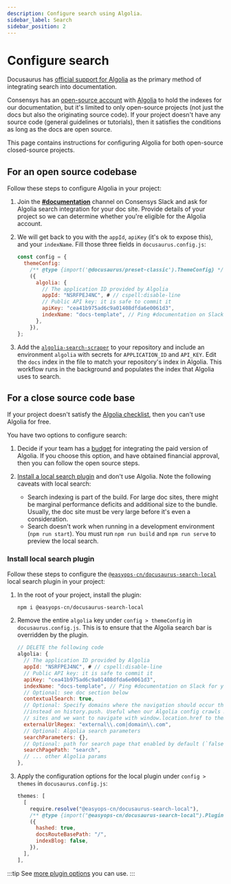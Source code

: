 ```yaml
---
description: Configure search using Algolia.
sidebar_label: Search
sidebar_position: 2
---
```


# Configure search

Docusaurus has [official support for Algolia](https://docusaurus.io/docs/search#using-algolia-docsearch)
as the primary method of integrating search into documentation.

Consensys has an [open-source account](https://docsearch.algolia.com/docs/who-can-apply/) with
[Algolia](https://www.algolia.com/) to hold the indexes for our documentation, but it's limited to
only open-source projects (not just the docs but also the originating source code).
If your project doesn't have any source code (general guidelines or tutorials), then it satisfies
the conditions as long as the docs are open source.

This page contains instructions for configuring Algolia for both open-source closed-source projects.

## For an open source codebase

Follow these steps to configure Algolia in your project:

1. Join the [**#documentation**](https://consensys.slack.com/archives/C0272B5P1CY) channel on Consensys
   Slack and ask for Algolia search integration for your doc site.
   Provide details of your project so we can determine whether you're eligible for the Algolia account.

2. We will get back to you with the `appId`, `apiKey` (it's ok to expose this), and your `indexName`.
   Fill those three fields in `docusaurus.config.js`:

    ```js {7-10} title="docusaurus.config.js"
    const config = {
      themeConfig:
        /** @type {import('@docusaurus/preset-classic').ThemeConfig} */
        ({
          algolia: {
            // The application ID provided by Algolia
            appId: "NSRFPEJ4NC", # // cspell:disable-line
            // Public API key: it is safe to commit it
            apiKey: "cea41b975ad6c9a01408dfda6e0061d3",
            indexName: "docs-template", // Ping #documentation on Slack for your index name
          },
        }),
    };
    ```

3. Add the [`algolia-search-scraper`](../../.github/workflows/algolia-search-scraper.yml) to your
   repository and include an environment `algolia` with secrets for `APPLICATION_ID` and `API_KEY`.
   Edit the `docs` index in the file to match your repository's index in Algolia.
   This workflow runs in the background and populates the index that Algolia uses to search.

## For a close source code base

If your project doesn't satisfy the [Algolia checklist](https://docsearch.algolia.com/docs/who-can-apply/),
then you can't use Algolia for free.

You have two options to configure search:

1. Decide if your team has a [budget](https://www.algolia.com/pricing/) for integrating the paid
   version of Algolia.
   If you choose this option, and have obtained financial approval, then you can follow the
    open source steps.

2. [Install a local search plugin](#install-local-search-plugin) and don't use Algolia.
   Note the following caveats with local search:
   - Search indexing is part of the build.
     For large doc sites, there might be marginal performance deficits and additional size
     to the bundle.
     Usually, the doc site must be very large before it's even a consideration.
   - Search doesn't work when running in a development environment (`npm run start`).
     You must run `npm run build` and `npm run serve` to preview the local search.

### Install local search plugin

Follow these steps to configure the [`@easyops-cn/docusaurus-search-local`](https://github.com/easyops-cn/docusaurus-search-local)
local search plugin in your project:

1. In the root of your project, install the plugin:

    ```bash
    npm i @easyops-cn/docusaurus-search-local
    ```

2. Remove the entire `algolia` key under `config > themeConfig` in `docusaurus.config.js`.
   This is to ensure that the Algolia search bar is overridden by the plugin.

   ```js title="docusaurus.config.js"
   // DELETE the following code
   algolia: {
     // The application ID provided by Algolia
     appId: "NSRFPEJ4NC", # // cspell:disable-line
     // Public API key: it is safe to commit it
     apiKey: "cea41b975ad6c9a01408dfda6e0061d3",
     indexName: "docs-template", // Ping #documentation on Slack for your index name
     // Optional: see doc section below
     contextualSearch: true,
     // Optional: Specify domains where the navigation should occur through window.location 
     //instead on history.push. Useful when our Algolia config crawls multiple documentation
     // sites and we want to navigate with window.location.href to them.
     externalUrlRegex: "external\\.com|domain\\.com",
     // Optional: Algolia search parameters
     searchParameters: {},
     // Optional: path for search page that enabled by default (`false` to disable it)
     searchPagePath: "search",
     // ... other Algolia params
   },
   ```

3. Apply the configuration options for the local plugin under `config > themes` in `docusaurus.config.js`:

   ```js title="docusaurus.config.js"
   themes: [
     [
       require.resolve("@easyops-cn/docusaurus-search-local"),
       /** @type {import("@easyops-cn/docusaurus-search-local").PluginOptions} */
       ({
         hashed: true,
         docsRouteBasePath: "/",
         indexBlog: false,
       }),
     ],
   ],
   ```

  :::tip
  See [more plugin options](https://github.com/easyops-cn/docusaurus-search-local#theme-options) you
  can use.
  :::
